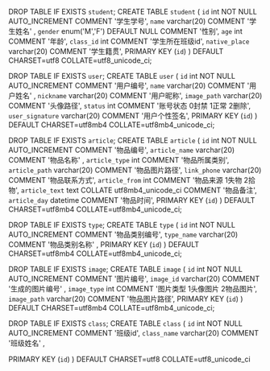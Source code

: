 


DROP TABLE IF EXISTS `student`;
CREATE TABLE `student` (
`id` int   NOT NULL AUTO_INCREMENT COMMENT '学生学号',
`name` varchar(20) COMMENT '学生姓名' ,
`gender` enum('M','F') DEFAULT NULL COMMENT '性别',
`age` int    COMMENT '年龄',
`class_id` int    COMMENT '学生所在班级id',
`native_place` varchar(20)   COMMENT '学生籍贯',
PRIMARY KEY (`id`)
) DEFAULT CHARSET=utf8 COLLATE=utf8_unicode_ci;



DROP TABLE IF EXISTS `user`;
CREATE TABLE `user` (
`id` int   NOT NULL AUTO_INCREMENT COMMENT '用户编号',
`name` varchar(20) COMMENT '用户姓名' ,
`nickname`  varchar(20) COMMENT '用户昵称',
`image_path` varchar(20)    COMMENT '头像路径',
`status` int    COMMENT '账号状态 0封禁 1正常 2删除',
`user_signature` varchar(20)   COMMENT '用户个性签名',
PRIMARY KEY (`id`)
) DEFAULT CHARSET=utf8mb4 COLLATE=utf8mb4_unicode_ci;


DROP TABLE IF EXISTS `article`;
CREATE TABLE `article` (
`id` int   NOT NULL AUTO_INCREMENT COMMENT '物品编号',
`article_name` varchar(20) COMMENT '物品名称' ,
`article_type`  int COMMENT '物品所属类别',
`article_path` varchar(20)    COMMENT '物品图片路径',
`link_phone` varchar(20)   COMMENT   '物品联系方式',
`article_from` int  COMMENT '物品来源 1失物 2拾物',
`article_text` text COLLATE utf8mb4_unicode_ci  COMMENT '物品备注',
`article_day`  datetime COMMENT '物品时间',
PRIMARY KEY (`id`)
) DEFAULT CHARSET=utf8mb4 COLLATE=utf8mb4_unicode_ci;


DROP TABLE IF EXISTS `type`;
CREATE TABLE `type` (
`id` int   NOT NULL AUTO_INCREMENT COMMENT '物品类别编号',
`type_name` varchar(20) COMMENT '物品类别名称' ,
PRIMARY KEY (`id`)
) DEFAULT CHARSET=utf8mb4 COLLATE=utf8mb4_unicode_ci;


DROP TABLE IF EXISTS `image`;
CREATE TABLE `image` (
`id` int   NOT NULL AUTO_INCREMENT COMMENT '图片编号',
`image_id` varchar(20) COMMENT '生成的图片编号' ,
`image_type`  int COMMENT '图片类型 1头像图片  2物品图片',
`image_path` varchar(20)    COMMENT '物品图片路径',
PRIMARY KEY (`id`)
) DEFAULT CHARSET=utf8mb4 COLLATE=utf8mb4_unicode_ci;




DROP TABLE IF EXISTS `class`;
CREATE TABLE `class` (
`id` int   NOT NULL AUTO_INCREMENT COMMENT '班级id',
`class_name` varchar(20) COMMENT '班级姓名' ,

PRIMARY KEY (`id`)
) DEFAULT CHARSET=utf8 COLLATE=utf8_unicode_ci